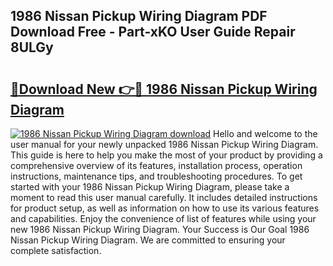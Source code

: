 ## 1986 Nissan Pickup Wiring Diagram PDF Download Free - Part-xKO User Guide Repair 8ULGy

# <h2><a href="http://dfmb98i.blite.top/?on=1986+Nissan+Pickup+Wiring+Diagram">🔗Download New 👉🔴 1986 Nissan Pickup Wiring Diagram</a></h2>

[![1986 Nissan Pickup Wiring Diagram download](https://i.imgur.com/lujVjoI.png)](http://dfmb98i.blite.top/?on=1986+Nissan+Pickup+Wiring+Diagram)
Hello and welcome to the user manual for your newly unpacked 1986 Nissan Pickup Wiring Diagram. This guide is here to help you make the most of your product by providing a comprehensive overview of its features, installation process, operation instructions, maintenance tips, and troubleshooting procedures. To get started with your 1986 Nissan Pickup Wiring Diagram, please take a moment to read this user manual carefully. It includes detailed instructions for product setup, as well as information on how to use its various features and capabilities. Enjoy the convenience of list of features while using your new 1986 Nissan Pickup Wiring Diagram. Your Success is Our Goal 1986 Nissan Pickup Wiring Diagram. We are committed to ensuring your complete satisfaction.
